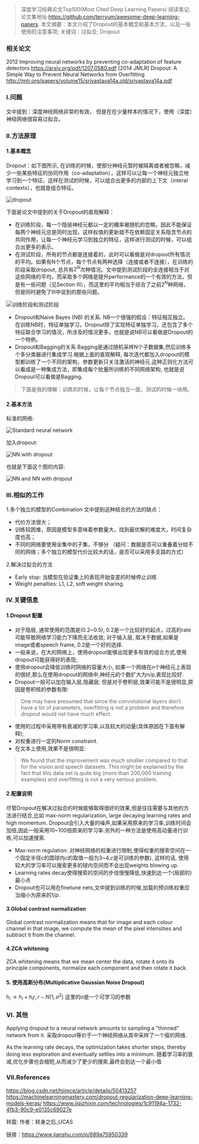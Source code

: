 > 深度学习经典论文Top100(Most Cited Deep Learning Papers) 阅读笔记. 论文集地址:<https://github.com/terryum/awesome-deep-learning-papers>.
>  本文摘要：本文介绍了Dropout的基本概念和基本方法，以及一些使用的注意事项;
>  关键词：过拟合; Dropout

### 相关论文

2012 Improving neural networks by preventing co-adaptation of feature detectors
 <https://arxiv.org/pdf/1207.0580.pdf>
 [2014 JMLR] Dropout: A Simple Way to Prevent Neural Networks from Overfitting
 <http://jmlr.org/papers/volume15/srivastava14a.old/srivastava14a.pdf>

### I.问题

文中提到：深度神经网络非常的有效， 但是在在少量样本的情况下，使用（深度）神经网络很容易过拟合。

### II.方法原理

#### 1.基本概念

Dropout：如下图所示, 在训练的时候，使部分神经元暂时被隔离或者被忽略，减少一些某些特征的协同作用（co-adaptation），这样可以让每一个神经元独立地学习到一个特征，这样在测试的时候，可以组合出更多的内部的上下文（interal contexts），也就是组合特征。


![dropout](https://upload-images.jianshu.io/upload_images/14555448-7d7d261304668c11.png?imageMogr2/auto-orient/strip%7CimageView2/2/w/1240)





下面是论文中提到的关于Dropout的直观解释：

- 在训练阶段，每一个隐层神经元都以一定的概率被随机的忽略，因此不能保证每两个神经元总是同时出现，这样权值的更新就不在依赖固定关系隐含节点的共同作用，让每一个神经元学习到独立的特征，这样进行测试的时候，可以组合出更多的表示。
- 在测试阶段，所有的节点都是连接着的，此时可以看做是对dropout所有情况的平均。如果有N个节点，每个节点有两种选择（连接或者不连接），在训练的阶段采取dropout, 总共有$2^N$次种情况。文中提到测试阶段的全连接相当于对这些网络的平均，而采取多个网络是提升performance的一个有效的方法，但是有一些问题（见Section III），而这里的平均相当于综合了之前$2^N$种网络，但是同时避免了III中说到的那些问题。



![训练阶段和测试阶段](https://upload-images.jianshu.io/upload_images/14555448-53f3f5f2ed24cbe5.png?imageMogr2/auto-orient/strip%7CimageView2/2/w/1240)




- Dropout和Naive Bayes (NB) 的关系.
   NB一个很强的假设：特征相互独立。在训练NB时，特征单独学习，Dropout除了实现特征单独学习，还包含了多个特征联合学习的情况，所涉及的情况更多，也就是说NB可以看做是Dropout的一个特例。
- Dropout和Bagging的关系
   Bagging是通过随机采样N个子数据集,然后训练多个多分类器进行集成学习.根据上面的直观解释, 每次迭代都加入dropout的模型都训练了一个不同的架构，参数更新只关注激活的神经元.这种正则化方法可以看成是一种集成方法，即集成每个批量所训练的不同网络架构, 也就是说Dropout可以看做是Bagging.

> 下面是我的理解：训练的时候，让每个节点独当一面，测试的时候一块用。

#### 2.基本方法
标准的网络:

![Standard neural network](https://upload-images.jianshu.io/upload_images/9060795-09501cb74460101b.png?imageMogr2/auto-orient/strip%7CimageView2/2/w/515/format/webp)

加入dropout:

![NN with dropout](https://upload-images.jianshu.io/upload_images/9060795-e8ba7126d9a3574d.png?imageMogr2/auto-orient/strip%7CimageView2/2/w/503/format/webp)

也就是下面这个图的内容:

![NN and NN with dropout](https://upload-images.jianshu.io/upload_images/9060795-10be78152b5703cb.png?imageMogr2/auto-orient/strip%7CimageView2/2/w/1000/format/webp)




### III.相似的工作

1.多个独立的模型的Combination
 文中提到这种结合的方法的缺点：

- 代价方法很大；
- 训练较困难，原因是模型多意味着参数量大，找到最优解的难度大，时间复杂度也高；
- 不同的网络要使用全集中的子集，不够分
   （疑问：数据是否可以重叠着分给不同的网络；多个独立的模型代价比较大的话，是否可以采用多支路的方式）

2.解决过拟合的方法

- Early stop: 当模型在验证集上的表现开始变差的时候停止训练
- Weight penalties: L1, L2, soft weight sharing.

### IV.关键信息

#### 1.Dropout 配置

- 对于隐层, 通常使用的范围是(0.2~0.5), 0.2是一个比较好的起点，过高的rate可能导致网络学习能力下降而无法收敛; 对于输入层, 取决于数据,如果是image或者speech frame, 0.2是一个好的选择.
- 一般来说，在大的网络上，使用dropout能够出现更多有效的组合方式,使用dropout可能获得好的表现;
- 使用dropout会降低训练时网络的容量大小, 如果一个网络在$n$个神经元上表现的很好,那么在使用dropout的网络中,神经元的个数扩大为n/p,表现比较好.
- Dropout一般可以加在输入层,隐藏层; 但是对于卷积层,效果可能不是很明显,原因是卷积核的参数有限:

> One may have presumed that since the convolutional layers don’t have a lot of parameters, overfitting is not a problem and therefore dropout would not have much effect.

- 使用的过程中采用带有衰减的学习率,以及较大的动量(具体原因在下面有解释);
- 对权重进行一定的Norm constraint.
- 在文本上使用,效果不是很明显:

> We found that the improvement was much smaller compared to that for the vision and speech datasets. This might be explained by the fact that this data set is quite big (more than 200,000 training examples) and overfitting is not a very serious problem.

#### 2.配置说明

尽管Dropout在解决过拟合的时候能够取得很好的效果,但是往往需要与其他的方法进行结合,比如 max-norm regularization, large decaying learning rates and high momentum. Dropout会引入大量的噪声,如果采用原来的学习率,训练时间会加倍,因此一般采用10~100倍原来的学习率.另外的一种方法是使用高动量进行训练,可以加速搜索.

- Max-norm regulation: 对神经网络的权重进行限制,使得权重的搜索空间在一个固定半径$c$的圆球内$c$的取值一般为3~4,$c$是可训练的参数), 这样的话, 使用较大的学习率可以搜索更多的球内空间而不会出现weights blowing up.
- Learning rates decay使得搜索的空间的步伐慢慢降低,快速到达一个(局部的)最小点
- Dropout也可以用在finetune nets,文中提到训练的时候,加载的预训练权重应当缩小为原来的$1/p$.

#### 3.Global contrast normalization

Global contrast normalization means that for image and each colour channel in that image, we compute the mean of the pixel intensities and subtract it from the channel.

#### 4.ZCA whitening

ZCA whitening means that we mean center the data, rotate it onto its principle components, normalize each component and then rotate it back.

#### 5. 使用高斯分布(Multiplicative Gaussian Noise Dropout)

$h_i \to h_i + h_i r, r-N(1,\sigma^2)$
 这里的$\sigma$是一个可学习的参数

### VI. 其他

Applying dropout to a neural network amounts to sampling a "thinned" network from it.
 采取dropout等价于一个神经网络从其中采样了一个瘦的网络.

As the learning rate decays, the optimization takes shorter steps, thereby doing less exploration and eventually settles into a minimum.
 随着学习率的衰减,优化步骤也会缩短,从而减少了更少的搜索,最终会到达一个最小值

### VII.References

<https://blog.csdn.net/hjimce/article/details/50413257>
 <https://machinelearningmastery.com/dropout-regularization-deep-learning-models-keras/>
 <https://www.jiqizhixin.com/technologies/1c91194a-1732-4fb3-90c9-e0135c69027e>

转载:
作者：转身之后_UCAS

链接：https://www.jianshu.com/p/689a75950339

